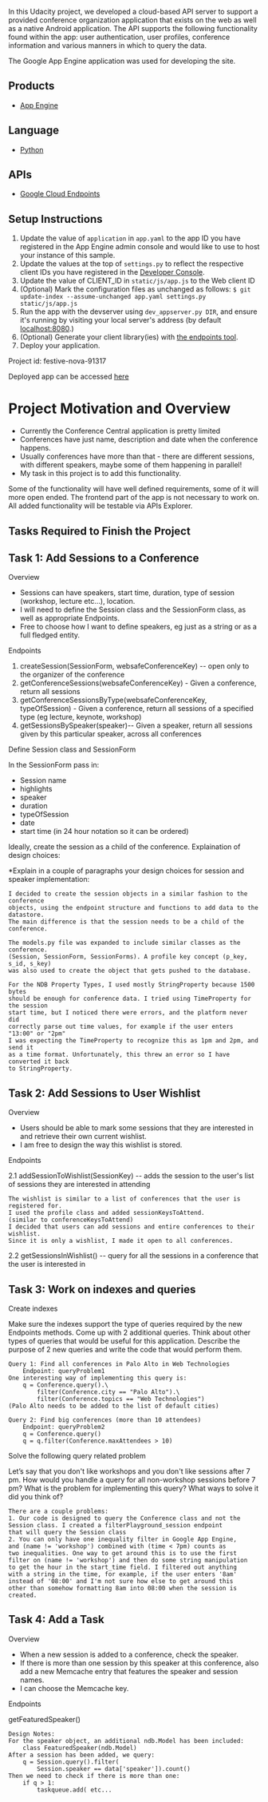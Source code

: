 In this Udacity project, we developed a cloud-based API server to support a provided conference organization application that exists on the web as well as a native Android application. The API supports the following functionality found within the app: user authentication, user profiles, conference information and various manners in which to query the data.

The Google App Engine application was used for developing the site.

## Products
- [App Engine][1]

## Language
- [Python][2]

## APIs
- [Google Cloud Endpoints][3]

## Setup Instructions
1. Update the value of `application` in `app.yaml` to the app ID you
   have registered in the App Engine admin console and would like to use to host
   your instance of this sample.
1. Update the values at the top of `settings.py` to
   reflect the respective client IDs you have registered in the
   [Developer Console][4].
1. Update the value of CLIENT_ID in `static/js/app.js` to the Web client ID
1. (Optional) Mark the configuration files as unchanged as follows:
   `$ git update-index --assume-unchanged app.yaml settings.py static/js/app.js`
1. Run the app with the devserver using `dev_appserver.py DIR`, and ensure it's running by visiting your local server's address (by default [localhost:8080][5].)
1. (Optional) Generate your client library(ies) with [the endpoints tool][6].
1. Deploy your application.

Project id: festive-nova-91317

Deployed app can be accessed [here][7]


[1]: https://developers.google.com/appengine
[2]: http://python.org
[3]: https://developers.google.com/appengine/docs/python/endpoints/
[4]: https://console.developers.google.com/
[5]: https://localhost:8080/
[6]: https://developers.google.com/appengine/docs/python/endpoints/endpoints_tool
[7]: https://festive-nova-91317.appspot.com

# Project Motivation and Overview

- Currently the Conference Central application is pretty limited
- Conferences have just name, description and date when the conference happens.
- Usually conferences have more than that - there are different sessions, with different speakers, maybe some of them happening in parallel!
- My task in this project is to add this functionality.

Some of the functionality will have well defined requirements, some of it will more open ended.
The frontend part of the app is not necessary to work on.
All added functionality will be testable via APIs Explorer.

## Tasks Required to Finish the Project

## Task 1: Add Sessions to a Conference

Overview

- Sessions can have speakers, start time, duration, type of session (workshop, lecture etc…), location.
- I will need to define the Session class and the SessionForm class, as well as appropriate Endpoints.
- Free to choose how I want to define speakers, eg just as a string or as a full fledged entity.

Endpoints

1. createSession(SessionForm, websafeConferenceKey) -- open only to the organizer of the conference
2. getConferenceSessions(websafeConferenceKey) - Given a conference, return all sessions
3. getConferenceSessionsByType(websafeConferenceKey, typeOfSession) - Given a conference, return all sessions of a specified type (eg lecture, keynote, workshop)
4. getSessionsBySpeaker(speaker)-- Given a speaker, return all sessions given by this particular speaker, across all conferences


Define Session class and SessionForm

In the SessionForm pass in:
* Session name
* highlights
* speaker
* duration
* typeOfSession
* date
* start time (in 24 hour notation so it can be ordered)

Ideally, create the session as a child of the conference. Explaination of design choices:


*Explain in a couple of paragraphs your design choices for session and speaker implementation:

	I decided to create the session objects in a similar fashion to the conference
	objects, using the endpoint structure and functions to add data to the datastore.
	The main difference is that the session needs to be a child of the conference.

	The models.py file was expanded to include similar classes as the conference.
	(Session, SessionForm, SessionForms). A profile key concept (p_key, s_id, s_key)
	was also used to create the object that gets pushed to the database.

	For the NDB Property Types, I used mostly StringProperty because 1500 bytes
	should be enough for conference data. I tried using TimeProperty for the session
	start time, but I noticed there were errors, and the platform never did
	correctly parse out time values, for example if the user enters "13:00" or "2pm"
	I was expecting the TimeProperty to recognize this as 1pm and 2pm, and send it
	as a time format. Unfortunately, this threw an error so I have converted it back
	to StringProperty.


## Task 2: Add Sessions to User Wishlist

Overview

- Users should be able to mark some sessions that they are interested in and retrieve their own current wishlist.
- I am free to design the way this wishlist is stored.

Endpoints

2.1 addSessionToWishlist(SessionKey) -- adds the session to the user's list of sessions they are interested in attending

	The wishlist is similar to a list of conferences that the user is registered for.
	I used the profile class and added sessionKeysToAttend.
	(similar to conferenceKeysToAttend)
	I decided that users can add sessions and entire conferences to their wishlist.
	Since it is only a wishlist, I made it open to all conferences.

2.2 getSessionsInWishlist() -- query for all the sessions in a conference that the user is interested in


## Task 3: Work on indexes and queries

Create indexes

Make sure the indexes support the type of queries required by the new Endpoints methods.
Come up with 2 additional queries. Think about other types of queries that would be useful for this application. Describe the purpose of 2 new queries and write the code that would perform them.

	Query 1: Find all conferences in Palo Alto in Web Technologies
		Endpoint: queryProblem1
	One interesting way of implementing this query is:
		q = Conference.query().\
            filter(Conference.city == "Palo Alto").\
            filter(Conference.topics == "Web Technologies")
    (Palo Alto needs to be added to the list of default cities)

    Query 2: Find big conferences (more than 10 attendees)
    	Endpoint: queryProblem2
    	q = Conference.query()
        q = q.filter(Conference.maxAttendees > 10)

Solve the following query related problem

Let’s say that you don't like workshops and you don't like sessions after 7 pm. How would you handle a query for all non-workshop sessions before 7 pm? What is the problem for implementing this query? What ways to solve it did you think of?

	There are a couple problems:
	1. Our code is designed to query the Conference class and not the
	Session class. I created a filterPlayground_session endpoint
	that will query the Session class
	2. You can only have one inequality filter in Google App Engine,
	and (name != 'workshop') combined with (time < 7pm) counts as
	two inequalities. One way to get around this is to use the first
	filter on (name != 'workshop') and then do some string manipulation
	to get the hour in the start_time field. I filtered out anything
	with a string in the time, for example, if the user enters '8am'
	instead of '08:00' and I'm not sure how else to get around this
	other than somehow formatting 8am into 08:00 when the session is
	created.

## Task 4: Add a Task

Overview

- When a new session is added to a conference, check the speaker.
- If there is more than one session by this speaker at this conference, also add a new Memcache entry that features the speaker and session names.
- I can choose the Memcache key.

Endpoints

getFeaturedSpeaker()

	Design Notes:
	For the speaker object, an additional ndb.Model has been included:
		class FeaturedSpeaker(ndb.Model)
	After a session has been added, we query:
		q = Session.query().filter(
			Session.speaker == data['speaker']).count()
	Then we need to check if there is more than one:
		if q > 1:
			taskqueue.add( etc...
	